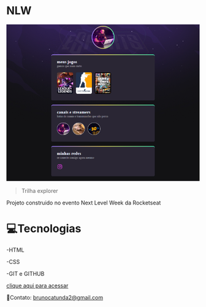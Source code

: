 # NLW

![preview](./preview2.png)

>Trilha explorer

Projeto construido no evento Next Level Week
da Rocketseat

# 💻Tecnologias

-HTML 

-CSS

-GIT e GITHUB

[clique aqui para acessar](https://brunocatunda.github.io/nlw)

📲Contato: brunocatunda2@gmail.com